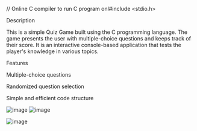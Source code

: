 // Online C compiler to run C program onl#include <stdio.h>

Description

This is a simple Quiz Game built using the C programming language. The game presents the user with multiple-choice questions and keeps track of their score. It is an interactive console-based application that tests the player's knowledge in various topics.

Features

Multiple-choice questions


Randomized question selection

Simple and efficient code structure


![image](https://github.com/user-attachments/assets/7775752c-1282-4ae9-a6a0-1207f67f2b73)
![image](https://github.com/user-attachments/assets/8661d8aa-d9ce-48b9-ae6a-35ead2bef931)

![image](https://github.com/user-attachments/assets/04d4f9ce-b1c0-4562-8974-334015d2d8c1)
